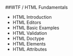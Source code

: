 ##WTF / HTML Fundamentals

* HTML Introduction
* HTML Editors
* HTML Basic Examples
* HTML Validation
* HTML Doctype
* HTML Elements
* HTML Attributes
